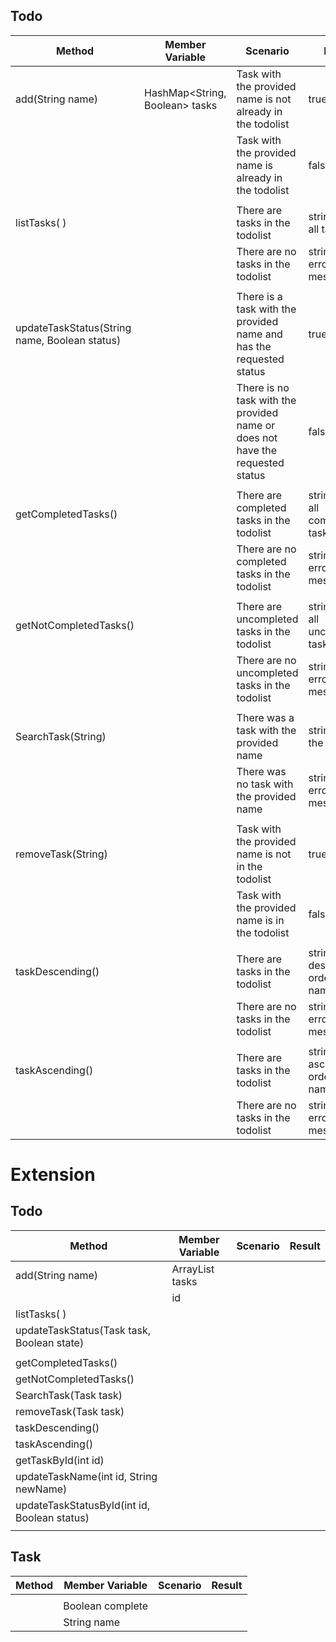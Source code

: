 ## Todo 

| Method                                        | Member Variable                | Scenario                                                                      | Result                             |
|-----------------------------------------------|--------------------------------|-------------------------------------------------------------------------------|------------------------------------|
| add(String name)                              | HashMap<String, Boolean> tasks | Task with the provided name is not already in the todolist                    | true                               |
|                                               |                                | Task with the provided name is already in the todolist                        | false                              |
|                                               |                                |                                                                               |                                    |
| listTasks( )                                  |                                | There are tasks in the todolist                                               | string with all tasks              |
|                                               |                                | There are no tasks in the todolist                                            | string with error message          |
|                                               |                                |                                                                               |                                    |
| updateTaskStatus(String name, Boolean status) |                                | There is a task with the provided name and has the requested status           | true                               |
|                                               |                                | There is no task with the provided name or does not have the requested status | false                              |
|                                               |                                |                                                                               |                                    |
| getCompletedTasks()                           |                                | There are completed tasks in the todolist                                     | string with all completed tasks    |
|                                               |                                | There are no completed tasks in the todolist                                  | string with error message          |
|                                               |                                |                                                                               |                                    |
| getNotCompletedTasks()                        |                                | There are uncompleted tasks in the todolist                                   | string with all uncompleted tasks  |
|                                               |                                | There are no uncompleted tasks in the todolist                                | string with error message          |
|                                               |                                |                                                                               |                                    |
| SearchTask(String)                            |                                | There was a task with the provided name                                       | string with the task               |
|                                               |                                | There was no task with the provided name                                      | string with error message          |
|                                               |                                |                                                                               |                                    |
| removeTask(String)                            |                                | Task with the provided name is not in the todolist                            | true                               |
|                                               |                                | Task with the provided name is in the todolist                                | false                              |
|                                               |                                |                                                                               |                                    |
| taskDescending()                              |                                | There are tasks in the todolist                                               | string in descending order by name |
|                                               |                                | There are no tasks in the todolist                                            | string with error message          |
|                                               |                                |                                                                               |                                    |
| taskAscending()                               |                                | There are tasks in the todolist                                               | string in ascending order by name  |
|                                               |                                | There are no tasks in the todolist                                            | string with error message          |



# Extension

## Todo

| Method                                       | Member Variable       | Scenario | Result |
|----------------------------------------------|-----------------------|----------|--------|
| add(String name)                             | ArrayList<Task> tasks |          |        |
|                                              | id                    |          |        |
| listTasks( )                                 |                       |          |        |
| updateTaskStatus(Task task, Boolean state)   |                       |          |        |
|                                              |                       |          |        |
| getCompletedTasks()                          |                       |          |        |
| getNotCompletedTasks()                       |                       |          |        |
| SearchTask(Task task)                        |                       |          |        |
| removeTask(Task task)                        |                       |          |        |
| taskDescending()                             |                       |          |        |
| taskAscending()                              |                       |          |        |
| getTaskById(int id)                          |                       |          |        |
| updateTaskName(int id, String newName)       |                       |          |        |
| updateTaskStatusById(int id, Boolean status) |                       |          |        |
|                                              |                       |          |        |

## Task

| Method | Member Variable  | Scenario | Result |
|--------|------------------|----------|--------|
|        |                  |          |        |
|        | Boolean complete |          |        |
|        | String name      |          |        |